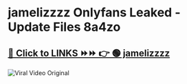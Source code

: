
 # jamelizzzz Onlyfans Leaked - Update Files 8a4zo

## <h2><a href="https://clipsfans.com/jamelizzzz&ref=git">🔗 Click to LINKS ⏩⏩ 👉 🟢 jamelizzzz </a></h2>

<a href="https://clipsfans.com/jamelizzzz&ref=git" rel="nofollow" data-target="animated-image.originalLink"><img src="https://i.ibb.co.com/xMMVF88/686577567.gif" alt="Viral Video Original" style="max-width: 100%; display: inline-block;" data-target="animated-image.originalImage"></a>

